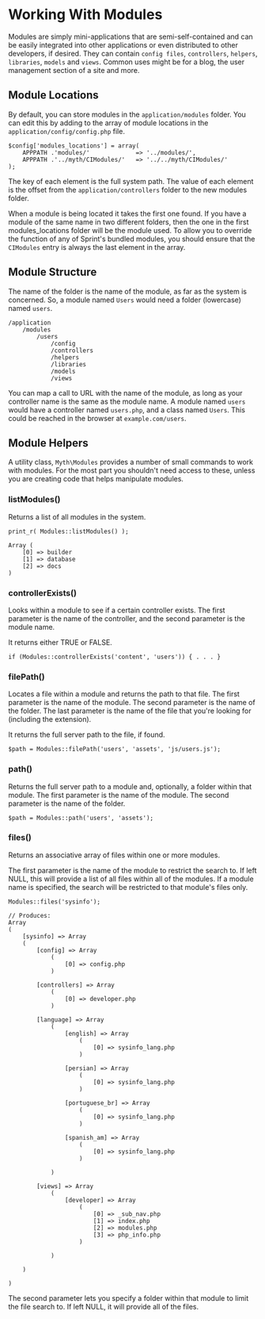 # Working With Modules

Modules are simply mini-applications that are semi-self-contained and can be easily integrated into other applications or even distributed to other developers, if desired. They can contain `config files`, `controllers`, `helpers`, `libraries`, `models` and `views`.  Common uses might be for a blog, the user management section of a site and more. 

## Module Locations
By default, you can store modules in the `application/modules` folder. You can edit this by adding to the array of module locations in the `application/config/config.php` file. 

	$config['modules_locations'] = array(
    	APPPATH .'modules/'             => '../modules/',
	    APPPATH .'../myth/CIModules/'   => '../../myth/CIModules/'
	);

The key of each element is the full system path. The value of each element is the offset from the `application/controllers` folder to the new modules folder.

When a module is being located it takes the first one found. If you have a module of the same name in two different folders, then the one in the first modules_locations folder will be the module used. To allow you to override the function of any of Sprint's bundled modules, you should ensure that the `CIModules` entry is always the last element in the array.

## Module Structure
The name of the folder is the name of the module, as far as the system is concerned. So, a module named `Users` would need a folder (lowercase) named `users`.

	/application
		/modules
			/users
				/config
				/controllers
				/helpers
				/libraries
				/models
				/views
				
You can map a call to URL with the name of the module, as long as your controller name is the same as the module name. A module named `users` would have a controller named `users.php`, and a class named `Users`. This could be reached in the browser at `example.com/users`. 

## Module Helpers
A utility class, `Myth\Modules` provides a number of small commands to work with modules. For the most part you shouldn't need access to these, unless you are creating code that helps manipulate modules. 

### listModules()
Returns a list of all modules in the system. 

	print_r( Modules::listModules() );
	
	Array (
		[0] => builder
		[1] => database
		[2] => docs
	)

### controllerExists()
Looks within a module to see if a certain controller exists. The first parameter is the name of the controller, and the second parameter is the module name.

It returns either TRUE or FALSE.

    if (Modules::controllerExists('content', 'users')) { . . . }
    
### filePath()
Locates a file within a module and returns the path to that file. The first parameter is the name of the module. The second parameter is the name of the folder. The last parameter is the name of the file that you're looking for (including the extension).

It returns the full server path to the file, if found.

    $path = Modules::filePath('users', 'assets', 'js/users.js');

### path()
Returns the full server path to a module and, optionally, a folder within that module. The first parameter is the name of the module. The second parameter is the name of the folder.

    $path = Modules::path('users', 'assets');

### files()
Returns an associative array of files within one or more modules.

The first parameter is the name of the module to restrict the search to. If left NULL, this will provide a list of all files within all of the modules. If a module name is specified, the search will be restricted to that module's files only.

    Modules::files('sysinfo');

    // Produces:
    Array
    (
        [sysinfo] => Array
        (
            [config] => Array
                (
                    [0] => config.php
                )

            [controllers] => Array
                (
                    [0] => developer.php
                )

            [language] => Array
                (
                    [english] => Array
                        (
                            [0] => sysinfo_lang.php
                        )

                    [persian] => Array
                        (
                            [0] => sysinfo_lang.php
                        )

                    [portuguese_br] => Array
                        (
                            [0] => sysinfo_lang.php
                        )

                    [spanish_am] => Array
                        (
                            [0] => sysinfo_lang.php
                        )

                )

            [views] => Array
                (
                    [developer] => Array
                        (
                            [0] => _sub_nav.php
                            [1] => index.php
                            [2] => modules.php
                            [3] => php_info.php
                        )

                )

        )

    )


The second parameter lets you specify a folder within that module to limit the file search to. If left NULL, it will provide all of the files.